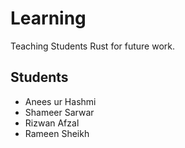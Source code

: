 # Learning

Teaching Students Rust for future work.

## Students
- Anees ur Hashmi
- Shameer Sarwar
- Rizwan Afzal
- Rameen Sheikh